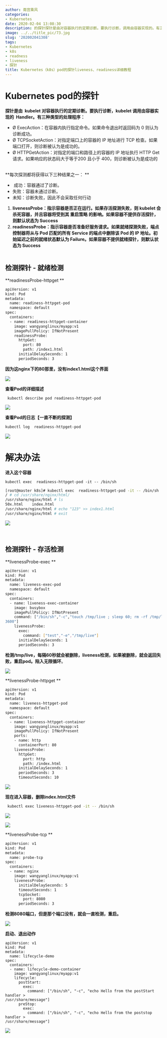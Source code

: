 ```yaml
---
author: 南宫乘风
categories:
- Kubernetes
date: 2020-02-04 13:08:30
description: 的探针探针是由对容器执行的定期诊断。要执行诊断，调用由容器实现的。有三种类型的处理程序：：在容器内执行指定命令。如果命令退出时返回码为则认为诊断成功。：对指定端口上的容器的地址进行检查。如果端口打开，。。。。。。。
image: ../../title_pic/73.jpg
slug: '202002041308'
tags:
- Kubernetes
- k8s
- readness
- liveness
- 探针
title: Kubernetes（k8s）pod的探针liveness、readiness详细教程
---
```


<!--more-->

# Kubernetes pod的探针

**探针是由  kubelet 对容器执行的定期诊断。要执行诊断，kubelet 调用由容器实现的  Handler。有三种类型的处理程序：**

- Ø ExecAction：在容器内执行指定命令。如果命令退出时返回码为 0 则认为诊断成功。
- Ø TCPSocketAction：对指定端口上的容器的 IP 地址进行 TCP 检查。如果端口打开，则诊断被认为是成功的。
- Ø HTTPGetAction：对指定的端口和路径上的容器的 IP 地址执行 HTTP Get 请求。如果响应的状态码大于等于200 且小于 400，则诊断被认为是成功的  
 

**每次探测都将获得以下三种结果之一： **

-  成功：容器通过了诊断。
- 失败：容器未通过诊断。
- 未知：诊断失败，因此不会采取任何行动

1.  **livenessProbe：指示容器是否正在运行。如果存活探测失败，则 kubelet 会杀死容器，并且容器将受到其 重启策略 的影响。如果容器不提供存活探针，则默认状态为 Success**
2.  **readinessProbe：指示容器是否准备好服务请求。如果就绪探测失败，端点控制器将从与 Pod 匹配的所有 Service 的端点中删除该 Pod 的 IP 地址。初始延迟之前的就绪状态默认为 Failure。如果容器不提供就绪探针，则默认状态为 Success**  
 

## 检测探针 - 就绪检测 

**readinessProbe-httpget **

```bash
apiVersion: v1
kind: Pod
metadata:
  name: readiness-httpget-pod
  namespace: default
spec:
  containers:
  - name: readiness-httpget-container
    image: wangyanglinux/myapp:v1
    imagePullPolicy: IfNotPresent
    readinessProbe:
      httpGet:
        port: 80
        path: /index1.html
      initialDelaySeconds: 1
      periodSeconds: 3
```

**因为这nginx下的80那里，没有index1.html这个界面**

![](../../image/20200204121952595.png)

**查看Pod的详细描述**

```
 kubectl describe pod readiness-httpget-pod
```

![](../../image/20200204122317758.png)

**查看Pod的日志【一直不断的探测】**

```bash
kubectl log  readiness-httpget-pod
```

![](../../image/20200204122442176.png)

# 解决办法

**进入这个容器**

```
kubectl exec  readiness-httpget-pod -it -- /bin/sh
```

```bash
[root@master k8s]# kubectl exec  readiness-httpget-pod -it -- /bin/sh
/ # cd /usr/share/nginx/html/
/usr/share/nginx/html # ls
50x.html    index.html
/usr/share/nginx/html # echo "123" >> index1.html
/usr/share/nginx/html # exit
```

![](../../image/20200204122935264.png)

 

## 检测探针 - 存活检测 

**livenessProbe-exec **

```bash
apiVersion: v1
kind: Pod
metadata:
  name: liveness-exec-pod
  namespace: default
spec:
  containers:
  - name: liveness-exec-container
    image: busybox
    imagePullPolicy: IfNotPresent
    command: ["/bin/sh","-c","touch /tmp/live ; sleep 60; rm -rf /tmp/live; sleep
3600"]
    livenessProbe:
      exec:
        command: ["test","-e","/tmp/live"]
      initialDelaySeconds: 1
      periodSeconds: 3
```

**检测/tmp/live，每隔60秒就会被删除，liveness检测，如果被删除，就会返回失败，重启pod。陷入无限循环**。

![](../../image/20200204124123664.png)

**livenessProbe-httpget **

```bash
apiVersion: v1
kind: Pod
metadata:
  name: liveness-httpget-pod
  namespace: default
spec:
  containers:
  - name: liveness-httpget-container
    image: wangyanglinux/myapp:v1
    imagePullPolicy: IfNotPresent
    ports:
    - name: http
      containerPort: 80
    livenessProbe:
      httpGet:
        port: http
        path: /index.html
      initialDelaySeconds: 1
      periodSeconds: 3
      timeoutSeconds: 10
```

![](../../image/20200204125038560.png)

**现在进入容器，删除index.html文件**

```bash
 kubectl exec liveness-httpget-pod -it -- /bin/sh
```

![](../../image/20200204125449729.png)

![](../../image/20200204125620349.png)

**livenessProbe-tcp **

```bash
apiVersion: v1
kind: Pod
metadata:
  name: probe-tcp
spec:
  containers:
  - name: nginx
    image: wangyanglinux/myapp:v1
    livenessProbe:
      initialDelaySeconds: 5
      timeoutSeconds: 1
      tcpSocket:
        port: 8080
      periodSeconds: 3
```

**检测8080端口，但是那个端口没有，就会一直检测，重启。**

![](../../image/20200204130208953.png)

**启动、退出动作** 

```
apiVersion: v1
kind: Pod
metadata:
  name: lifecycle-demo
spec:
  containers:
  - name: lifecycle-demo-container
    image: wangyanglinux/myapp:v1
    lifecycle:
      postStart:
        exec:
          command: ["/bin/sh", "-c", "echo Hello from the postStart handler > 
/usr/share/message"]
      preStop:
        exec:
          command: ["/bin/sh", "-c", "echo Hello from the poststop handler > 
/usr/share/message"]

```

![](../../image/20200204132105564.png)